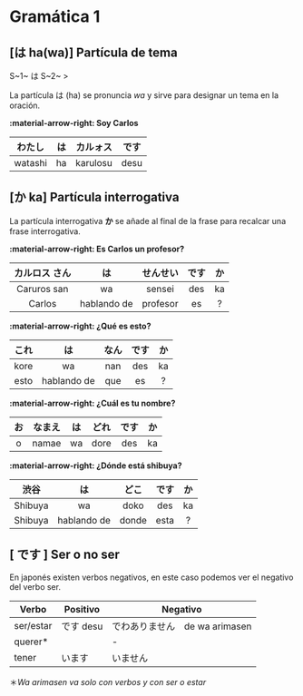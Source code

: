 # Gramática 1

## [は ha(wa)] Partícula de tema

<p class="box" markdown>
S~1~ は S~2~ >
</p>

La partícula は (ha) se pronuncia *wa* y sirve para designar un tema en la oración.

**:material-arrow-right: Soy Carlos**

| わたし | は | カルォス | です |
| :-: | :-: | :-: | :-: |
| watashi | ha | karulosu | desu |

## [か ka] Partícula interrogativa

La partícula interrogativa **か** se añade al final de la frase para recalcar una frase interrogativa.

**:material-arrow-right: Es Carlos un profesor?**

| カルロス さん | は | せんせい | です | か |
| :-: | :-: | :-: | :-: | :-: |
| Caruros san | wa | sensei | des | ka |
| Carlos | hablando de | profesor | es | ? |


**:material-arrow-right: ¿Qué es esto?**

| これ | は | なん | です | か |
|  :-: |  :-: |  :-: |  :-: |  :-: |
| kore | wa | nan | des | ka |
| esto | hablando de | que | es | ? |


**:material-arrow-right: ¿Cuál es tu nombre?**

| お | なまえ | は | どれ | です | か | 
| :-: | :-: | :-: | :-: | :-: | :-: |
| o | namae | wa | dore | des | ka |


**:material-arrow-right: ¿Dónde está shibuya?**

| 渋谷 | は | どこ | です | か |
| :-: | :-: | :-: | :-: | :-: |
| Shibuya | wa | doko | des | ka |
| Shibuya | hablando de | donde | esta | ? |


## [ です ] Ser o no ser

En japonés existen verbos negativos, en este caso podemos ver el negativo del verbo ser.

| Verbo | Positivo | Negativo |
| - | - | - |
| ser/estar | です desu | でわありません　de wa arimasen |
| querer* |  | - |
| tener | います | いません | 


＊*Wa arimasen va solo con verbos y con ser o estar*